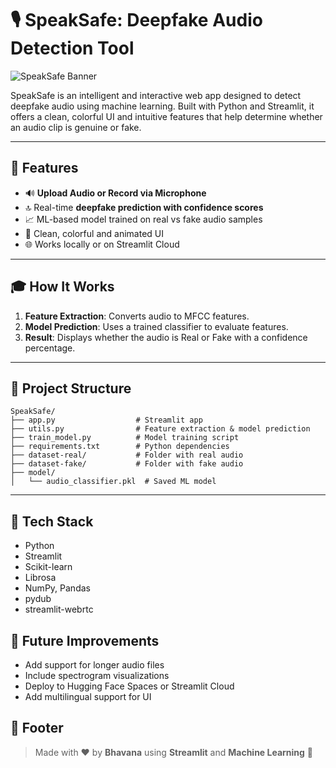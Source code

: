 # 🎙️ SpeakSafe: Deepfake Audio Detection Tool

![SpeakSafe Banner](https://user-images.githubusercontent.com/0000000/0000000/banner-placeholder.png)

SpeakSafe is an intelligent and interactive web app designed to detect deepfake audio using machine learning. Built with Python and Streamlit, it offers a clean, colorful UI and intuitive features that help determine whether an audio clip is genuine or fake.

---

## 🚀 Features

* 🔊 **Upload Audio or Record via Microphone**
* 🔝 Real-time **deepfake prediction with confidence scores**
* 📈 ML-based model trained on real vs fake audio samples
* 🌟 Clean, colorful and animated UI
* 🌐 Works locally or on Streamlit Cloud

---

## 🎓 How It Works

1. **Feature Extraction**: Converts audio to MFCC features.
2. **Model Prediction**: Uses a trained classifier to evaluate features.
3. **Result**: Displays whether the audio is Real or Fake with a confidence percentage.

---


## 🔧 Project Structure

```
SpeakSafe/
├── app.py                  # Streamlit app
├── utils.py                # Feature extraction & model prediction
├── train_model.py          # Model training script
├── requirements.txt        # Python dependencies
├── dataset-real/           # Folder with real audio
├── dataset-fake/           # Folder with fake audio
├── model/
│   └── audio_classifier.pkl  # Saved ML model
```

---

## 🤖 Tech Stack

* Python
* Streamlit
* Scikit-learn
* Librosa
* NumPy, Pandas
* pydub
* streamlit-webrtc


## 📅 Future Improvements

* Add support for longer audio files
* Include spectrogram visualizations
* Deploy to Hugging Face Spaces or Streamlit Cloud
* Add multilingual support for UI



## 🎉 Footer

> Made with ❤️ by **Bhavana** using **Streamlit** and **Machine Learning** 🚀
